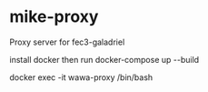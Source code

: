 # mike-proxy

Proxy server for fec3-galadriel

install docker then run
docker-compose up --build

docker exec -it wawa-proxy /bin/bash


